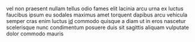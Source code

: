 vel non praesent nullam tellus odio fames elit lacinia arcu urna ex luctus
faucibus ipsum eu sodales maximus amet torquent dapibus arcu vehicula semper
cras enim luctus [id](generated_webpages/cursus2.md) commodo quisque a diam ut
in eros nascetur scelerisque nunc condimentum posuere duis sit sagittis aliquam
vulputate dolor commodo mauris